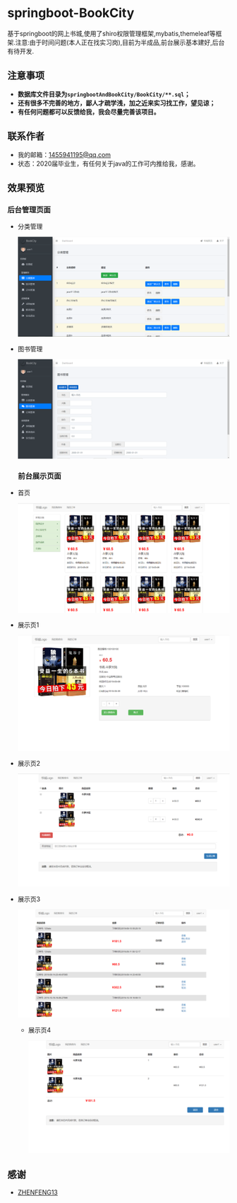 # springboot-BookCity
基于springboot的网上书城,使用了shiro权限管理框架,mybatis,themeleaf等框架.注意:由于时间问题(本人正在找实习岗),目前为半成品,前台展示基本建好,后台有待开发.

## 注意事项

- **数据库文件目录为```springbootAndBookCity/BookCity/**.sql```；**
- **还有很多不完善的地方，鄙人才疏学浅，加之近来实习找工作，望见谅；**
- **有任何问题都可以反馈给我，我会尽量完善该项目。**

## 联系作者

- 我的邮箱：1455941195@qq.com
- 状态：2020届毕业生，有任何关于java的工作可内推给我，感谢。

## 效果预览

### 后台管理页面

- 分类管理

	![admin1](static-files/admin1.png)
  
- 图书管理

	![admin2](static-files/admin2.png)
  
  ### 前台展示页面
  
- 首页

	![index](static-files/index.png)
    
- 展示页1

	![img1](static-files/img1.png)
    
- 展示页2

	![img2](static-files/img2.png)
       
- 展示页3

	![img3](static-files/img3.png)
        
  - 展示页4

	![img4](static-files/img4.png)
    
## 感谢

- [ZHENFENG13](https://github.com/ZHENFENG13/My-Blog)



